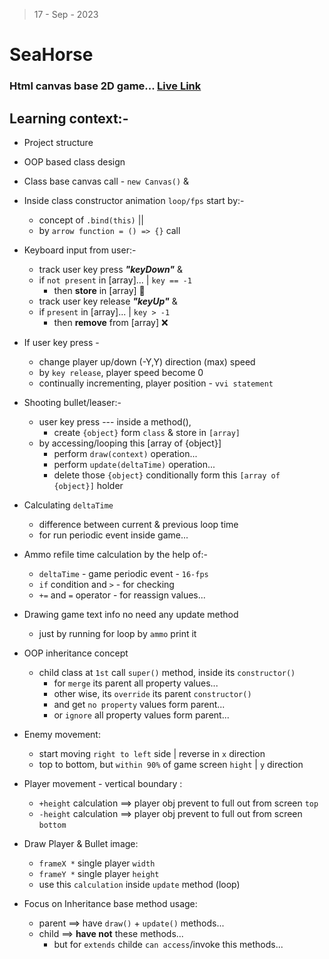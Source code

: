 > 17 - Sep - 2023

# SeaHorse 
### Html canvas base 2D game... [Live Link](https://seahorse-2d.netlify.app)

## Learning context:-
* Project structure
* OOP based class design
* Class base canvas call - `new Canvas()` & 

* Inside class constructor animation `loop/fps` start by:- 
    * concept of `.bind(this)` ||
    * by `arrow function = () => {}` call

* Keyboard input from user:-
    * track user key press ***"keyDown"*** & 
    * if `not present` in [array]... | `key == -1`
        * then **store** in [array] 💾
    * track user key release ***"keyUp"*** & 
    * if `present` in [array]... | `key > -1`
        * then **remove** from [array] ❌

* If user key press -
    * change player up/down (-Y,Y) direction (max) speed
    * by `key release`, player speed become 0
    * continually incrementing, player position - `vvi statement`

* Shooting bullet/leaser:-
    * user key press --- inside a method(), 
        * create `{object}` form `class` & store in `[array]`
    * by accessing/looping this [array of {object}]
        * perform `draw(context)` operation...
        * perform `update(deltaTime)` operation...
        * delete those `{object}` conditionally form this `[array of {object}]` holder

* Calculating `deltaTime`
    * difference between current & previous loop time
    * for run periodic event inside game...

* Ammo refile time calculation by the help of:-
    * `deltaTime` - game periodic event - `16-fps`     
    * `if` condition and `>` - for checking 
    * `+=` and `=` operator - for reassign values...

* Drawing game text info no need any update method
    * just by running for loop by `ammo` print it

* OOP inheritance concept 
    * child class at `1st` call `super()` method, inside its `constructor()`
        * for `merge` its parent all property values...
        * other wise, its `override` its parent `constructor()`
        * and get `no property` values form parent...
        * or `ignore` all property values form parent...

* Enemy movement:
    * start moving `right to left` side | reverse in `x` direction
    * top to bottom, but `within 90%` of game screen `hight` | `y` direction

* Player movement - vertical boundary :
    * `+height` calculation ==> player obj prevent to full out from screen `top` 
    * `-height` calculation ==> player obj prevent to full out from screen `bottom`

* Draw Player & Bullet image:
    * `frameX *` single player `width`
    * `frameY *` single player `height`
    * use this `calculation` inside `update` method (loop)

* Focus on Inheritance base method usage:
    * parent ==> have `draw()` + `update()` methods...
    * child ==> **have not** these methods...
        * but for `extends` childe `can access`/invoke this methods... 
